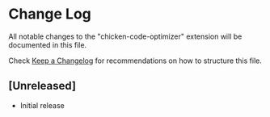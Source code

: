 # Change Log

All notable changes to the "chicken-code-optimizer" extension will be documented in this file.

Check [Keep a Changelog](http://keepachangelog.com/) for recommendations on how to structure this file.

## [Unreleased]

- Initial release